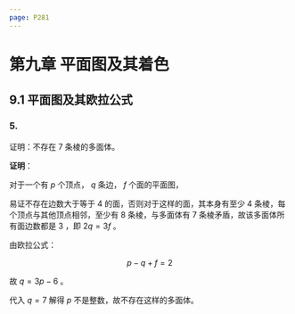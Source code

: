 ```yaml
---
page: P281
---
```


# 第九章 平面图及其着色

## 9.1 平面图及其欧拉公式

### 5.

证明：不存在 $7$ 条棱的多面体。

**证明**：

对于一个有 $p$ 个顶点， $q$ 条边， $f$ 个面的平面图，

易证不存在边数大于等于 $4$ 的面，否则对于这样的面，其本身有至少 $4$ 条棱，每个顶点与其他顶点相邻，至少有 $8$ 条棱，与多面体有 $7$ 条棱矛盾，故该多面体所有面边数都是 $3$ ，即 $2q = 3f$ 。

由欧拉公式：

 $$p - q + f = 2$$ 

故 $q = 3p - 6$ 。

代入 $q = 7$ 解得 $p$ 不是整数，故不存在这样的多面体。

